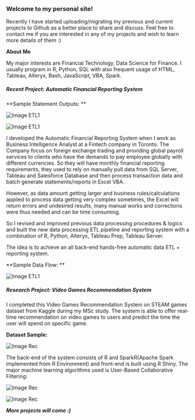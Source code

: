 ### Welcome to my personal site! 

Recently I have started uploading/migrating my previous and current projects to Github as a better place to share and discuss. Feel free to contact me if you are interested in any of my projects and wish to learn more details of them :) 

**About Me**

My major interests are Financial Technology, Data Science for Finance. I usually program in R, Python, SQL with also frequent usage of HTML, Tableau, Alteryx, Bash, JavaScript, VBA, Spark. 


##### Recent Project: Automatic Financial Reporting System

**Sample Statement Outputs: **

![Image ETL1](https://monsieurrd.github.io/RS-Cover.jpg)

![Image ETL1](https://monsieurrd.github.io/RS-List.jpg)

I developed the Automatic Financial Reporting System when I work as Business Intelligence Analyst at a Fintech company in Toronto. The Company focus on foreign exchange trading and providing global payroll services to clients who have the demands to pay employee globally with different currencies. So they will have monthly financial reporting requirements, they used to rely on manually pull data from SQL Server, Tableau and Salesforce Database and then process transaction data and batch generate statements/reports in Excel VBA. 

However, as data amount getting larger and business rules/calculations applied to process data getting very complex sometimes, the Excel will return errors and undesired results, many manual works and corrections were thus needed and can be time consuming.

So I revised and improved previous data processing procedures & logics and built the new data processing ETL pipeline and reporting system with a combination of R, Python, Alteryx, Tableau Prep, Tableau Server.

The idea is to achieve an all back-end hands-free automatic data ETL + reporting system.

**Sample Data Flow: **

![Image ETL1](https://monsieurrd.github.io/Prep1.png)


##### Research Project: Video Games Recommendation System 

I completed this Video Games Recommendation System on STEAM games dataset from Kaggle during my MSc study. The system is able to offer real-time recommendation on video games to users and predict the time the user will spend on specific game. 

**Dataset Sample:**

![Image Rec](https://monsieurrd.github.io/Data-Rec.png)


The back-end of the system consists of R and SparkR(Apache Spark implemented from R Environment) and front-end is built using R Shiny. The major machine learning algorithms used is User-Based Collaborative Filtering:

![Image Rec](https://monsieurrd.github.io/Front-Rec.png)

![Image Rec](https://monsieurrd.github.io/Back-Rec.png)


_**More projects will come :)**_



